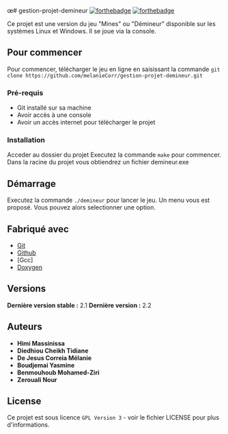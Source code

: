 œ# gestion-projet-demineur
[![forthebadge](http://forthebadge.com/images/badges/built-with-love.svg)](http://forthebadge.com)  [![forthebadge](http://forthebadge.com/images/badges/powered-by-electricity.svg)](http://forthebadge.com)

Ce projet est une version du jeu "Mines" ou "Démineur" disponible sur les systèmes Linux et Windows. Il se joue via la console.

## Pour commencer
Pour commencer, télécharger le jeu en ligne en saisissant la commande ``git clone https://github.com/melanieCorr/gestion-projet-demineur.git``

### Pré-requis
- Git installé sur sa machine
- Avoir accès à une console 
- Avoir un accès internet pour télécharger le projet

### Installation
Acceder au dossier du projet
Executez la commande ``make`` pour commencer.
Dans la racine du projet vous obtiendrez un fichier demineur.exe

## Démarrage
Executez la commande ``./demineur`` pour lancer le jeu. Un menu vous est proposé. Vous pouvez alors selectionner une option. 

## Fabriqué avec
* [Git](https://git-scm.com/)
* [Github](https://github.com/)
* [Gcc]
* [Doxygen](http://www.doxygen.nl/)

## Versions
**Dernière version stable :** 2.1
**Dernière version :** 2.2

## Auteurs
* **Himi Massinissa**
* **Diedhiou Cheikh Tidiane** 
* **De Jesus Correia Mélanie**
* **Boudjemai Yasmine** 
* **Benmouhoub Mohamed-Ziri**
* **Zerouali Nour**

## License
Ce projet est sous licence ``GPL Version 3`` - voir le fichier LICENSE pour plus d'informations.

